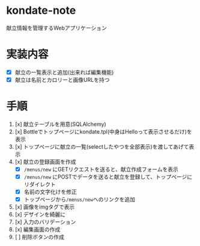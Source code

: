 # kondate-note
献立情報を管理するWebアプリケーション

# 実装内容
* [x] 献立の一覧表示と追加(出来れば編集機能)
* [x] 献立は名前とカロリーと画像URLを持つ

# 手順

1. [x] 献立テーブルを用意(SQLAlchemy)
2. [x] Bottleでトップページにkondate.tpl(中身はHelloって表示させるだけ)を表示
3. [x] トップページに献立の一覧(selectしたやつを全部表示)を渡してあげて表示
4. [x] 献立の登録画面を作成
    * [x] `/menus/new` にGETリクエストを送ると、献立作成フォームを表示
    * [x] `/menus/new` にPOSTでデータを送ると献立を登録して、トップページにリダイレクト
    * [x] 名前の文字化けを修正
    * [x] トップページから`/menus/new`へのリンクを追加
5. [x] 画像をimgタグで表示
6. [x] デザインを綺麗に
7. [x] 入力のバリデーション
8. [x] 編集画面の作成
9. [ ] 削除ボタンの作成
